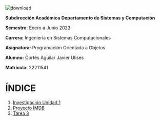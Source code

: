   ![download](https://user-images.githubusercontent.com/126859766/225494773-80fa8b37-975c-43d7-8f9c-9d838f069498.jpg)

 **Subdirección Académica**
 **Departamento de Sistemas y Computación**

 **Semestre:** Enero a Junio 2023

 **Carrera:** Ingeniería en Sistemas Computacionales
 
 **Asignatura:** Programación Orientada a Objetos  


**Alumno:** Cortés Aguilar Javier Ulises

**Matrícula:** 22211541
  
    
      
# ÍNDICE

1. [Investigación Unidad 1](https://github.com/CortesAguilar/ProgOO/tree/main/ParadigmaOO)
2. [Proyecto IMDB](https://github.com/CortesAguilar/TareaPel-culas)
3. [Tarea 3](https://www.youtube.com/@mariosky)
